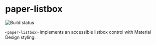 # paper-listbox

![Build status](https://api.travis-ci.org/PolymerElements/paper-listbox.svg?branch=master)

`<paper-listbox>` implements an accessible listbox control with Material Design styling.
